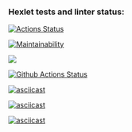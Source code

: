### Hexlet tests and linter status:
[![Actions Status](https://github.com/gabady13/python-project-lvl1/workflows/hexlet-check/badge.svg)](https://github.com/gabady13/python-project-lvl1/actions)

[![Maintainability](https://api.codeclimate.com/v1/badges/a99a88d28ad37a79dbf6/maintainability)](https://codeclimate.com/github/codeclimate/codeclimate/maintainability)

<a href="https://codeclimate.com/github/codeclimate/codeclimate/test_coverage"><img src="https://api.codeclimate.com/v1/badges/a99a88d28ad37a79dbf6/test_coverage" /></a>

[![Github Actions Status](https://github.com/gabady13/python-project-lvl1/workflows/SuperLinter/badge.svg)](https://github.com/gabady13/python-project-lvl1/actions)

[![asciicast](https://asciinema.org/a/XsBOTbvqVE7DQfDnWZPEM9Tzr.svg)](https://asciinema.org/a/XsBOTbvqVE7DQfDnWZPEM9Tzr)

[![asciicast](https://asciinema.org/a/1TlW99SDSNzn3bwFkZ8d2woNA.svg)](https://asciinema.org/a/1TlW99SDSNzn3bwFkZ8d2woNA)

[![asciicast](https://asciinema.org/a/2ekOQtIIJuUVCRFldTjqkX6jd.svg)](https://asciinema.org/a/2ekOQtIIJuUVCRFldTjqkX6jd)
